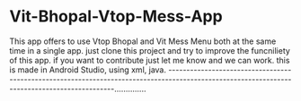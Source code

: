 # Vit-Bhopal-Vtop-Mess-App
This app offers to use Vtop Bhopal and Vit Mess Menu both at the same time in a single app. 
just clone this project and try to improve the funcniliety of this app. 
if you want to contribute just let me know and we can work. 
this is made in Android Studio, using xml, java.
---------------------------------------------------------------------------------------------------------------------------------------------..............

